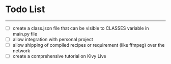 # Todo List
___________________________________
- [ ] create a class.json file that can be visible to CLASSES variable in main.py file
- [ ] allow integration with personal project
- [ ] allow shipping of compiled recipes or requirement (like ffmpeg) over the network
- [ ] create a comprehensive tutorial on Kivy Live